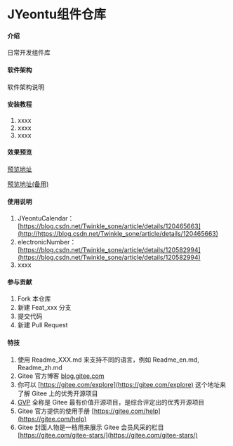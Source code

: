 # JYeontu组件仓库

#### 介绍
日常开发组件库

#### 软件架构
软件架构说明


#### 安装教程

1.  xxxx
2.  xxxx
3.  xxxx
#### 效果预览
[预览地址](http://jyeontu.xyz/JYeontuComponents/#/homePage)

[预览地址(备用)](http://120.79.163.94/JYeontuComponents/#/flowChartView)

#### 使用说明

1.  JYeontuCalendar：[https://blog.csdn.net/Twinkle_sone/article/details/120465663](http://https://blog.csdn.net/Twinkle_sone/article/details/120465663)
2.  electronicNumber：[https://blog.csdn.net/Twinkle_sone/article/details/120582994](https://blog.csdn.net/Twinkle_sone/article/details/120582994)
3.  xxxx

#### 参与贡献

1.  Fork 本仓库
2.  新建 Feat_xxx 分支
3.  提交代码
4.  新建 Pull Request


#### 特技

1.  使用 Readme\_XXX.md 来支持不同的语言，例如 Readme\_en.md, Readme\_zh.md
2.  Gitee 官方博客 [blog.gitee.com](https://blog.gitee.com)
3.  你可以 [https://gitee.com/explore](https://gitee.com/explore) 这个地址来了解 Gitee 上的优秀开源项目
4.  [GVP](https://gitee.com/gvp) 全称是 Gitee 最有价值开源项目，是综合评定出的优秀开源项目
5.  Gitee 官方提供的使用手册 [https://gitee.com/help](https://gitee.com/help)
6.  Gitee 封面人物是一档用来展示 Gitee 会员风采的栏目 [https://gitee.com/gitee-stars/](https://gitee.com/gitee-stars/)
